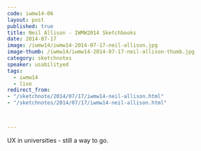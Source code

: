 ```yaml
---
code: iwmw14-06
layout: post
published: true
title: Neil Allison - IWMW2014 Sketchbooks
date: 2014-07-17
image: /iwmw14/iwmw14-2014-07-17-neil-allison.jpg
image-thumb: /iwmw14/iwmw14-2014-07-17-neil-allison-thumb.jpg
category: sketchnotes
speaker: usabilityed
tags:
  - iwmw14
  - live
redirect_from:
- "/sketchnote/2014/07/17/iwmw14-neil-allison.html"
- "/sketchnotes/2014/07/17/iwmw14-neil-allison.html"



---
```


UX in universities - still a way to go.

